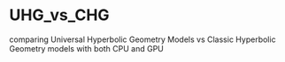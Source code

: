 # UHG_vs_CHG
comparing Universal Hyperbolic Geometry Models vs Classic Hyperbolic Geometry models with both CPU and GPU
